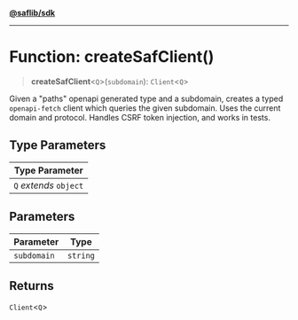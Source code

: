 [**@saflib/sdk**](../../../index.md)

---

# Function: createSafClient()

> **createSafClient**\<`Q`\>(`subdomain`): `Client`\<`Q`\>

Given a "paths" openapi generated type and a subdomain, creates a typed `openapi-fetch` client which queries the given subdomain. Uses the current domain and protocol. Handles CSRF token injection, and works in tests.

## Type Parameters

| Type Parameter         |
| ---------------------- |
| `Q` _extends_ `object` |

## Parameters

| Parameter   | Type     |
| ----------- | -------- |
| `subdomain` | `string` |

## Returns

`Client`\<`Q`\>

